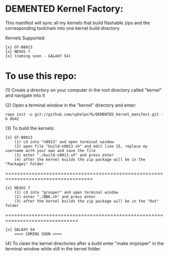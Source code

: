 DEMENTED Kernel Factory:
=========================

This manifest will sync all my kernels that build flashable zips and the corresponding toolchain into one kernel build directory

Kernels Supported:

    {x} GT-N8013
    {x} NEXUS 7
    {x} (coming soon - GALAXY S4)

To use this repo:
=================

(1) Create a directory on your computer in the root directory called "kernel" and navigate into it

(2) Open a terminal window in the "kernel" directory and enter:

    repo init -u git://github.com/cphelps76/DEMENTED_kernel_manifest.git -b db42

(3) To build the kernels:

    {x} GT-N8013
        (1) cd into "n8013" and open terminal window
        (2) open file "build-n8013.sh" and edit line 15, replace my username with your own and save the file
        (3) enter "./build-n8013.sh" and press enter
        (4) after the kernel builds the zip package will be in the "Packages" Folder
====================================================================================

    {x} NEXUS 7
        (1) cd into "grouper" and open terminal window
        (2) enter "./BBK.sh" and press enter
        (3) after the kernel builds the zip package will be in the "Out" folder
===============================================================================

    {x} GALAXY S4
        <<<< COMING SOON >>>>

(4) To clean the kernel directories after a build enter "make mrproper" in the terminal window while still in the kernel folder
